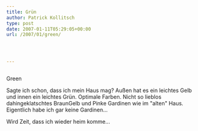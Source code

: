 ```yaml
---
title: Grün
author: Patrick Kollitsch
type: post
date: 2007-01-11T05:29:05+00:00
url: /2007/01/green/




---
```

<div class="flickr">
  <a href="http://www.flickr.com/photos/schreibblogade/353305725/"><img src="//farm1.static.flickr.com/143/353305725_3371a711dd.jpg" class="flickr-photo" alt="" /></a></p> 
  
  <p>
    Green
  </p>
</div>

Sagte ich schon, dass ich mein Haus mag? Au&szlig;en hat es ein leichtes Gelb und innen ein leichtes Gr&uuml;n. Optimale Farben. Nicht so lieblos dahingeklatschtes BraunGelb und Pinke Gardinen wie im "alten" Haus. Eigentlich habe ich gar keine Gardinen...

Wird Zeit, dass ich wieder heim komme...